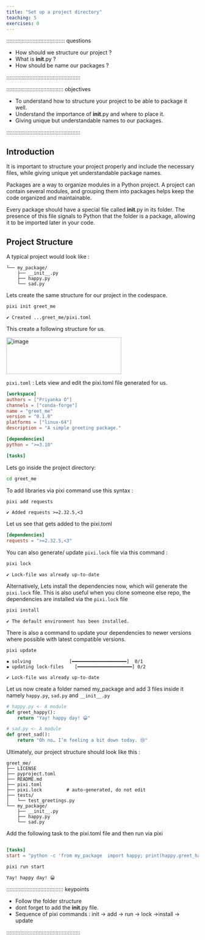 ```yaml
---
title: "Set up a project directory"
teaching: 5
exercises: 0
---
```


:::::::::::::::::::::::::::::::::::::: questions

- How should we  structure our project ?
- What is __init__.py ?
- How should be name our packages ?
  

::::::::::::::::::::::::::::::::::::::::::::::::

::::::::::::::::::::::::::::::::::::: objectives

- To understand how to structure your project to be able to package it well.
- Understand the importance of  __init__.py and where to place it.
- Giving unique but understandable names to our packages.

::::::::::::::::::::::::::::::::::::::::::::::::

## Introduction

It is important to structure your project properly and include the necessary files, while giving unique yet understandable package names.

Packages are a way to organize modules in a Python project. A project can contain several modules, and grouping them into packages helps keep the code organized and maintainable.

Every package should have a special file called __init__.py in its folder. The presence of this file signals to Python that the folder is a package, allowing it to be imported later in your code.

## Project Structure
A typical project would look like :
```greet_me/
└── my_package/
    ├── __init__.py
    ├── happy.py
    └── sad.py
```
Lets create the same structure for our project in the codespace.
```bash
pixi init greet_me
```
```output
✔ Created ...greet_me/pixi.toml
```

This create a following structure for us. 

<img width="301" height="96" alt="image" src="https://github.com/user-attachments/assets/b07a9498-cd76-470b-80ad-d74a5202c061" />

`pixi.toml` : Lets view and edit the pixi.toml file generated for us.

```toml
[workspace]
authors = ["Priyanka O"]
channels = ["conda-forge"]
name = "greet_me"
version = "0.1.0"
platforms = ["linux-64"]
description = "A simple greeting package."

[dependencies]
python = ">=3.10"

[tasks]
```
Lets go inside the project directory:
```bash
cd greet_me
```

To add libraries via pixi command use this syntax : 
```bash
pixi add requests
```
```output
✔ Added requests >=2.32.5,<3
```
Let us see that gets added to the pixi.toml

```toml
[dependencies]
requests = ">=2.32.5,<3"
```
You can also generate/ update `pixi.lock` file via this command : 
```bash
pixi lock
```
```output
✔ Lock-file was already up-to-date
```
Alternatively, Lets install the dependencies now, which wiil generate the `pixi.lock` file. This is also useful when you clone someone else repo, the dependencies are installed via the `pixi.lock` file
```bash
pixi install
```
```output
✔ The default environment has been installed.
```
There is also a command to update your dependencies to newer versions where possible with latest compatible versions. 
```bash
pixi update
```
```output
▪ solving              [━━━━━━━━━━━━━━━━━━━━]  0/1
▪ updating lock-files    [━━━━━━━━━━━━━━━━━━━━] 0/2
```
```output
✔ Lock-file was already up-to-date
```
Let us now create a folder named my_package and add 3 files inside it namely `happy.py`, `sad.py` and `__init__.py`

```python
# happy.py <- A module
def greet_happy():
    return "Yay! happy day! 😀"
```
```python
# sad.py <- A module
def greet_sad():
    return "Oh no… I’m feeling a bit down today. 😢"
```
Ultimately, our project structure should look like this : 
```
greet_me/
├── LICENSE
├── pyproject.toml
├── README.md
├── pixi.toml
├── pixi.lock         # auto-generated, do not edit
├── tests/
│   └── test_greetings.py
└── my_package/
    ├── __init__.py
    ├── happy.py
    └── sad.py
```
Add the following task to the pixi.toml file and then run via pixi

```toml

[tasks]
start = "python -c 'from my_package  import happy; print(happy.greet_happy())'"
```

```bash
pixi run start
```
```output
Yay! happy day! 😀
```
::::::::::::::::::::::::::::::::::::: keypoints
- Follow the folder structure
- dont forget to add the __init__.py file.
- Sequence of pixi commands : init -> add -> run -> lock ->install -> update
  
::::::::::::::::::::::::::::::::::::::::::::::::
